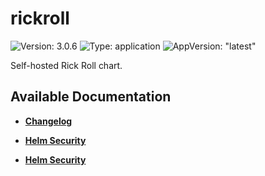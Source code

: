 # rickroll

![Version: 3.0.6](https://img.shields.io/badge/Version-3.0.6-informational?style=flat-square) ![Type: application](https://img.shields.io/badge/Type-application-informational?style=flat-square) ![AppVersion: "latest"](https://img.shields.io/badge/AppVersion-"latest"-informational?style=flat-square)

Self-hosted Rick Roll chart.

## Available Documentation

- [**Changelog**](CHANGELOG)

- [**Helm Security**](container-security)

- [**Helm Security**](helm-security)

